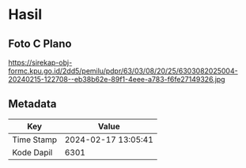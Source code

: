 # Hasil

## Foto C Plano

https://sirekap-obj-formc.kpu.go.id/2dd5/pemilu/pdpr/63/03/08/20/25/6303082025004-20240215-122708--eb38b62e-89f1-4eee-a783-f6fe27149326.jpg


## Metadata

| Key        | Value               |
| ---------- | ------------------- |
| Time Stamp | 2024-02-17 13:05:41 |
| Kode Dapil | 6301                |



